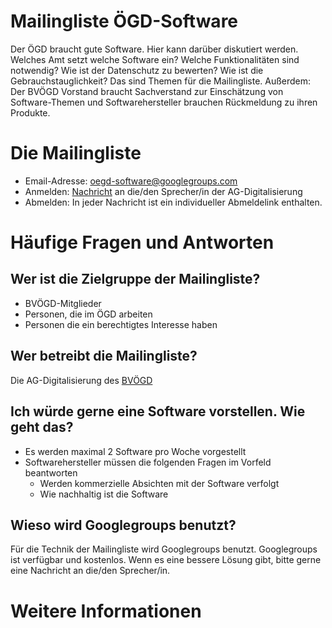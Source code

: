 # Mailingliste ÖGD-Software 
Der ÖGD braucht gute Software. Hier kann darüber diskutiert werden. Welches Amt setzt welche Software ein? Welche Funktionalitäten sind notwendig? Wie ist der Datenschutz zu bewerten? Wie ist die Gebrauchstauglichkeit? Das sind Themen für die Mailingliste. Außerdem: Der BVÖGD Vorstand braucht Sachverstand zur Einschätzung von Software-Themen und Softwarehersteller brauchen Rückmeldung zu ihren Produkte.

# Die Mailingliste
* Email-Adresse: [oegd-software@googlegroups.com](mailto:oegd-software@googlegroups.com)
* Anmelden: [Nachricht](https://groups.google.com/forum/#!contactowner/oegd-software) an die/den Sprecher/in der AG-Digitalisierung 
* Abmelden: In jeder Nachricht ist ein individueller Abmeldelink enthalten.

# Häufige Fragen und Antworten

## Wer ist die Zielgruppe der Mailingliste?
* BVÖGD-Mitglieder
* Personen, die im ÖGD arbeiten
* Personen die ein berechtigtes Interesse haben

## Wer betreibt die Mailingliste?
Die AG-Digitalisierung des [BVÖGD](https://www.bvoegd.de/)

## Ich würde gerne eine Software vorstellen. Wie geht das?
- Es werden maximal 2 Software pro Woche vorgestellt
- Softwarehersteller müssen die folgenden Fragen im Vorfeld beantworten
  - Werden kommerzielle Absichten mit der Software verfolgt
  - Wie nachhaltig ist die Software

## Wieso wird Googlegroups benutzt?
Für die Technik der Mailingliste wird Googlegroups benutzt. Googlegroups ist verfügbar und kostenlos. Wenn es eine bessere Lösung gibt, bitte gerne eine Nachricht an die/den Sprecher/in.


# Weitere Informationen




